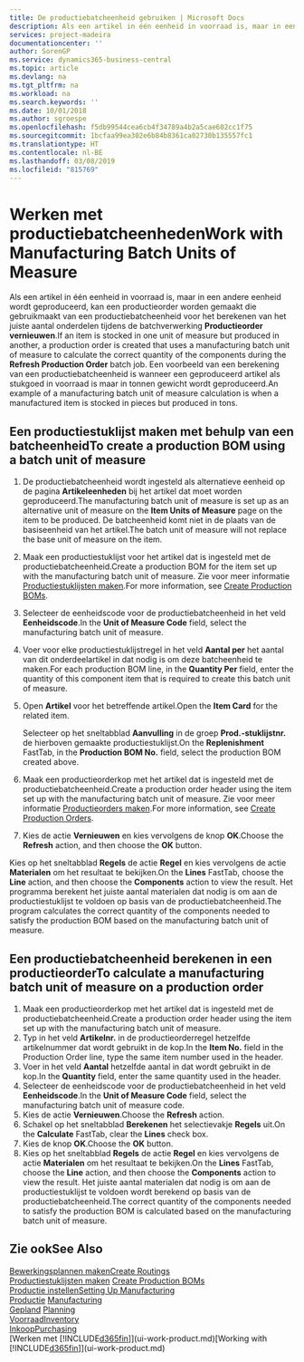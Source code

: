 ```yaml
---
title: De productiebatcheenheid gebruiken | Microsoft Docs
description: Als een artikel in één eenheid in voorraad is, maar in een andere eenheid wordt geproduceerd, moet de productieorder gebruikmaken van een productiebatcheenheid voor het berekenen van het juiste aantal onderdelen. Een voorbeeld van een berekening van een productiebatcheenheid is wanneer een geproduceerd artikel als stukgoed in voorraad is maar in tonnen gewicht wordt geproduceerd.
services: project-madeira
documentationcenter: ''
author: SorenGP
ms.service: dynamics365-business-central
ms.topic: article
ms.devlang: na
ms.tgt_pltfrm: na
ms.workload: na
ms.search.keywords: ''
ms.date: 10/01/2018
ms.author: sgroespe
ms.openlocfilehash: f5db99544cea6cb4f34789a4b2a5cae602cc1f75
ms.sourcegitcommit: 1bcfaa99ea302e6b84b8361ca02730b135557fc1
ms.translationtype: HT
ms.contentlocale: nl-BE
ms.lasthandoff: 03/08/2019
ms.locfileid: "815769"
---
```

# <a name="work-with-manufacturing-batch-units-of-measure"></a><span data-ttu-id="dbdc8-104">Werken met productiebatcheenheden</span><span class="sxs-lookup"><span data-stu-id="dbdc8-104">Work with Manufacturing Batch Units of Measure</span></span>
<span data-ttu-id="dbdc8-105">Als een artikel in één eenheid in voorraad is, maar in een andere eenheid wordt geproduceerd, kan een productieorder worden gemaakt die gebruikmaakt van een productiebatcheenheid voor het berekenen van het juiste aantal onderdelen tijdens de batchverwerking **Productieorder vernieuwen**.</span><span class="sxs-lookup"><span data-stu-id="dbdc8-105">If an item is stocked in one unit of measure but produced in another, a production order is created that uses a manufacturing batch unit of measure to calculate the correct quantity of the components during the **Refresh Production Order** batch job.</span></span> <span data-ttu-id="dbdc8-106">Een voorbeeld van een berekening van een productiebatcheenheid is wanneer een geproduceerd artikel als stukgoed in voorraad is maar in tonnen gewicht wordt geproduceerd.</span><span class="sxs-lookup"><span data-stu-id="dbdc8-106">An example of a manufacturing batch unit of measure calculation is when a manufactured item is stocked in pieces but produced in tons.</span></span>  

## <a name="to-create-a-production-bom-using-a-batch-unit-of-measure"></a><span data-ttu-id="dbdc8-107">Een productiestuklijst maken met behulp van een batcheenheid</span><span class="sxs-lookup"><span data-stu-id="dbdc8-107">To create a production BOM using a batch unit of measure</span></span>  
1.  <span data-ttu-id="dbdc8-108">De productiebatcheenheid wordt ingesteld als alternatieve eenheid op de pagina **Artikeleenheden** bij het artikel dat moet worden geproduceerd.</span><span class="sxs-lookup"><span data-stu-id="dbdc8-108">The manufacturing batch unit of measure is set up as an alternative unit of measure on the **Item Units of Measure** page on the item to be produced.</span></span> <span data-ttu-id="dbdc8-109">De batcheenheid komt niet in de plaats van de basiseenheid van het artikel.</span><span class="sxs-lookup"><span data-stu-id="dbdc8-109">The batch unit of measure will not replace the base unit of measure on the item.</span></span>  
2.  <span data-ttu-id="dbdc8-110">Maak een productiestuklijst voor het artikel dat is ingesteld met de productiebatcheenheid.</span><span class="sxs-lookup"><span data-stu-id="dbdc8-110">Create a production BOM for the item set up with the manufacturing batch unit of measure.</span></span> <span data-ttu-id="dbdc8-111">Zie voor meer informatie [Productiestuklijsten maken](production-how-to-create-production-boms.md).</span><span class="sxs-lookup"><span data-stu-id="dbdc8-111">For more information, see [Create Production BOMs](production-how-to-create-production-boms.md).</span></span>  
3.  <span data-ttu-id="dbdc8-112">Selecteer de eenheidscode voor de productiebatcheenheid in het veld **Eenheidscode**.</span><span class="sxs-lookup"><span data-stu-id="dbdc8-112">In the **Unit of Measure Code** field, select the manufacturing batch unit of measure.</span></span>  
4.  <span data-ttu-id="dbdc8-113">Voer voor elke productiestuklijstregel in het veld **Aantal per** het aantal van dit onderdeelartikel in dat nodig is om deze batcheenheid te maken.</span><span class="sxs-lookup"><span data-stu-id="dbdc8-113">For each production BOM line, in the **Quantity Per** field, enter the quantity of this component item that is required to create this batch unit of measure.</span></span>  
5.  <span data-ttu-id="dbdc8-114">Open **Artikel** voor het betreffende artikel.</span><span class="sxs-lookup"><span data-stu-id="dbdc8-114">Open the **Item Card** for the related item.</span></span>  

    <span data-ttu-id="dbdc8-115">Selecteer op het sneltabblad **Aanvulling** in de groep **Prod.-stuklijstnr.** de hierboven gemaakte productiestuklijst.</span><span class="sxs-lookup"><span data-stu-id="dbdc8-115">On the **Replenishment** FastTab, in the **Production BOM No.** field, select the production BOM created above.</span></span>  
6.  <span data-ttu-id="dbdc8-116">Maak een productieorderkop met het artikel dat is ingesteld met de productiebatcheenheid.</span><span class="sxs-lookup"><span data-stu-id="dbdc8-116">Create a production order header using the item set up with the manufacturing batch unit of measure.</span></span> <span data-ttu-id="dbdc8-117">Zie voor meer informatie [Productieorders maken](production-how-to-create-production-orders.md).</span><span class="sxs-lookup"><span data-stu-id="dbdc8-117">For more information, see [Create Production Orders](production-how-to-create-production-orders.md).</span></span>  
7.  <span data-ttu-id="dbdc8-118">Kies de actie **Vernieuwen** en kies vervolgens de knop **OK**.</span><span class="sxs-lookup"><span data-stu-id="dbdc8-118">Choose the **Refresh** action, and then choose  the **OK** button.</span></span>  

<span data-ttu-id="dbdc8-119">Kies op het sneltabblad **Regels** de actie **Regel** en kies vervolgens de actie **Materialen** om het resultaat te bekijken.</span><span class="sxs-lookup"><span data-stu-id="dbdc8-119">On the **Lines** FastTab, choose the **Line** action, and then choose the **Components** action to view the result.</span></span> <span data-ttu-id="dbdc8-120">Het programma berekent het juiste aantal materialen dat nodig is om aan de productiestuklijst te voldoen op basis van de productiebatcheenheid.</span><span class="sxs-lookup"><span data-stu-id="dbdc8-120">The program calculates the correct quantity of the components needed to satisfy the production BOM based on the manufacturing batch unit of measure.</span></span>  

## <a name="to-calculate-a-manufacturing-batch-unit-of-measure-on-a-production-order"></a><span data-ttu-id="dbdc8-121">Een productiebatcheenheid berekenen in een productieorder</span><span class="sxs-lookup"><span data-stu-id="dbdc8-121">To calculate a manufacturing batch unit of measure on a production order</span></span>  
1.  <span data-ttu-id="dbdc8-122">Maak een productieorderkop met het artikel dat is ingesteld met de productiebatcheenheid.</span><span class="sxs-lookup"><span data-stu-id="dbdc8-122">Create a production order header using the item set up with the manufacturing batch unit of measure.</span></span>  
2.  <span data-ttu-id="dbdc8-123">Typ in het veld **Artikelnr.** in de productieorderregel hetzelfde artikelnummer dat wordt gebruikt in de kop.</span><span class="sxs-lookup"><span data-stu-id="dbdc8-123">In the **Item No.** field in the Production Order line, type the same item number used in the header.</span></span>  
3.  <span data-ttu-id="dbdc8-124">Voer in het veld **Aantal** hetzelfde aantal in dat wordt gebruikt in de kop.</span><span class="sxs-lookup"><span data-stu-id="dbdc8-124">In the **Quantity** field, enter the same quantity used in the header.</span></span>  
4.  <span data-ttu-id="dbdc8-125">Selecteer de eenheidscode voor de productiebatcheenheid in het veld **Eenheidscode**.</span><span class="sxs-lookup"><span data-stu-id="dbdc8-125">In the **Unit of Measure Code** field, select the manufacturing batch unit of measure code.</span></span>  
5.  <span data-ttu-id="dbdc8-126">Kies de actie **Vernieuwen**.</span><span class="sxs-lookup"><span data-stu-id="dbdc8-126">Choose the **Refresh** action.</span></span>
6.  <span data-ttu-id="dbdc8-127">Schakel op het sneltabblad **Berekenen** het selectievakje **Regels** uit.</span><span class="sxs-lookup"><span data-stu-id="dbdc8-127">On the **Calculate** FastTab, clear the **Lines** check box.</span></span>  
7.  <span data-ttu-id="dbdc8-128">Kies de knop **OK**.</span><span class="sxs-lookup"><span data-stu-id="dbdc8-128">Choose the **OK** button.</span></span>  
8.  <span data-ttu-id="dbdc8-129">Kies op het sneltabblad **Regels** de actie **Regel** en kies vervolgens de actie **Materialen** om het resultaat te bekijken.</span><span class="sxs-lookup"><span data-stu-id="dbdc8-129">On the **Lines** FastTab, choose the **Line** action, and then choose the **Components** action to view the result.</span></span> <span data-ttu-id="dbdc8-130">Het juiste aantal materialen dat nodig is om aan de productiestuklijst te voldoen wordt berekend op basis van de productiebatcheenheid.</span><span class="sxs-lookup"><span data-stu-id="dbdc8-130">The correct quantity of the components needed to satisfy the production BOM is calculated based on the manufacturing batch unit of measure.</span></span>  

## <a name="see-also"></a><span data-ttu-id="dbdc8-131">Zie ook</span><span class="sxs-lookup"><span data-stu-id="dbdc8-131">See Also</span></span>  
[<span data-ttu-id="dbdc8-132">Bewerkingsplannen maken</span><span class="sxs-lookup"><span data-stu-id="dbdc8-132">Create Routings</span></span>](production-how-to-create-routings.md)  
<span data-ttu-id="dbdc8-133">[Productiestuklijsten maken](production-how-to-create-production-boms.md)   </span><span class="sxs-lookup"><span data-stu-id="dbdc8-133">[Create Production BOMs](production-how-to-create-production-boms.md)   </span></span>  
[<span data-ttu-id="dbdc8-134">Productie instellen</span><span class="sxs-lookup"><span data-stu-id="dbdc8-134">Setting Up Manufacturing</span></span>](production-configure-production-processes.md)  
<span data-ttu-id="dbdc8-135">[Productie](production-manage-manufacturing.md)  </span><span class="sxs-lookup"><span data-stu-id="dbdc8-135">[Manufacturing](production-manage-manufacturing.md)  </span></span>  
<span data-ttu-id="dbdc8-136">[Gepland](production-planning.md) </span><span class="sxs-lookup"><span data-stu-id="dbdc8-136">[Planning](production-planning.md) </span></span>  
[<span data-ttu-id="dbdc8-137">Voorraad</span><span class="sxs-lookup"><span data-stu-id="dbdc8-137">Inventory</span></span>](inventory-manage-inventory.md)  
[<span data-ttu-id="dbdc8-138">Inkoop</span><span class="sxs-lookup"><span data-stu-id="dbdc8-138">Purchasing</span></span>](purchasing-manage-purchasing.md)  
<span data-ttu-id="dbdc8-139">[Werken met [!INCLUDE[d365fin](includes/d365fin_md.md)]](ui-work-product.md)</span><span class="sxs-lookup"><span data-stu-id="dbdc8-139">[Working with [!INCLUDE[d365fin](includes/d365fin_md.md)]](ui-work-product.md)</span></span>  
